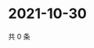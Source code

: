 # 2021-10-30

共 0 条

<!-- BEGIN WEIBO -->
<!-- 最后更新时间 Sat Oct 30 2021 09:49:15 GMT+0800 (China Standard Time) -->

<!-- END WEIBO -->
